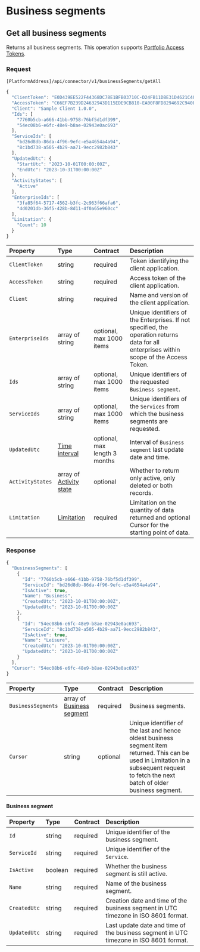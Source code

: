 <!-- AUTOMATICALLY GENERATED, DO NOT MODIFY -->
# Business segments

## Get all business segments

Returns all business segments. This operation supports [Portfolio Access Tokens](../concepts/multi-property.md).

### Request

`[PlatformAddress]/api/connector/v1/businessSegments/getAll`

```javascript
{
  "ClientToken": "E0D439EE522F44368DC78E1BFB03710C-D24FB11DBE31D4621C4817E028D9E1D",
  "AccessToken": "C66EF7B239D24632943D115EDE9CB810-EA00F8FD8294692C940F6B5A8F9453D",
  "Client": "Sample Client 1.0.0",
  "Ids": [
    "7760b5cb-a666-41bb-9758-76bf5d1df399",
    "54ec08b6-e6fc-48e9-b8ae-02943e0ac693"
  ],
  "ServiceIds": [
    "bd26d8db-86da-4f96-9efc-e5a4654a4a94",
    "8c1bd738-a505-4b29-aa71-9ecc2982b843"
  ],
  "UpdatedUtc": {
    "StartUtc": "2023-10-01T00:00:00Z",
    "EndUtc": "2023-10-31T00:00:00Z"
  },
  "ActivityStates": [
    "Active"
  ],
  "EnterpriseIds": [
    "3fa85f64-5717-4562-b3fc-2c963f66afa6",
    "4d0201db-36f5-428b-8d11-4f0a65e960cc"
  ],
  "Limitation": {
    "Count": 10
  }
}
```

| Property | Type | Contract | Description |
| :-- | :-- | :-- | :-- |
| `ClientToken` | string | required | Token identifying the client application. |
| `AccessToken` | string | required | Access token of the client application. |
| `Client` | string | required | Name and version of the client application. |
| `EnterpriseIds` | array of string | optional, max 1000 items | Unique identifiers of the Enterprises. If not specified, the operation returns data for all enterprises within scope of the Access Token. |
| `Ids` | array of string | optional, max 1000 items | Unique identifiers of the requested `Business segment`. |
| `ServiceIds` | array of string | optional, max 1000 items | Unique identifiers of the `Services` from which the business segments are requested. |
| `UpdatedUtc` | [Time interval](_objects.md#time-interval) | optional, max length 3 months | Interval of `Business segment` last update date and time. |
| `ActivityStates` | array of [Activity state](_objects.md#activity-state) | optional | Whether to return only active, only deleted or both records. |
| `Limitation` | [Limitation](../guidelines/pagination.md#limitation) | required | Limitation on the quantity of data returned and optional Cursor for the starting point of data. |

### Response

```javascript
{
  "BusinessSegments": [
    {
      "Id": "7760b5cb-a666-41bb-9758-76bf5d1df399",
      "ServiceId": "bd26d8db-86da-4f96-9efc-e5a4654a4a94",
      "IsActive": true,
      "Name": "Business",
      "CreatedUtc": "2023-10-01T00:00:00Z",
      "UpdatedUtc": "2023-10-01T00:00:00Z"
    },
    {
      "Id": "54ec08b6-e6fc-48e9-b8ae-02943e0ac693",
      "ServiceId": "8c1bd738-a505-4b29-aa71-9ecc2982b843",
      "IsActive": true,
      "Name": "Leisure",
      "CreatedUtc": "2023-10-01T00:00:00Z",
      "UpdatedUtc": "2023-10-01T00:00:00Z"
    }
  ],
  "Cursor": "54ec08b6-e6fc-48e9-b8ae-02943e0ac693"
}
```

| Property | Type | Contract | Description |
| :-- | :-- | :-- | :-- |
| `BusinessSegments` | array of [Business segment](businesssegments.md#business-segment) | required | Business segments. |
| `Cursor` | string | optional | Unique identifier of the last and hence oldest business segment item returned. This can be used in Limitation in a subsequent request to fetch the next batch of older business segment. |

#### Business segment

| Property | Type | Contract | Description |
| :-- | :-- | :-- | :-- |
| `Id` | string | required | Unique identifier of the business segment. |
| `ServiceId` | string | required | Unique identifier of the `Service`. |
| `IsActive` | boolean | required | Whether the business segment is still active. |
| `Name` | string | required | Name of the business segment. |
| `CreatedUtc` | string | required | Creation date and time of the business segment in UTC timezone in ISO 8601 format. |
| `UpdatedUtc` | string | required | Last update date and time of the business segment in UTC timezone in ISO 8601 format. |
